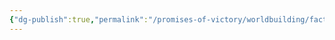 ```yaml
---
{"dg-publish":true,"permalink":"/promises-of-victory/worldbuilding/factions/dehta/broll-bearmantle/","noteIcon":"NPC","created":"","updated":""}
---
```

